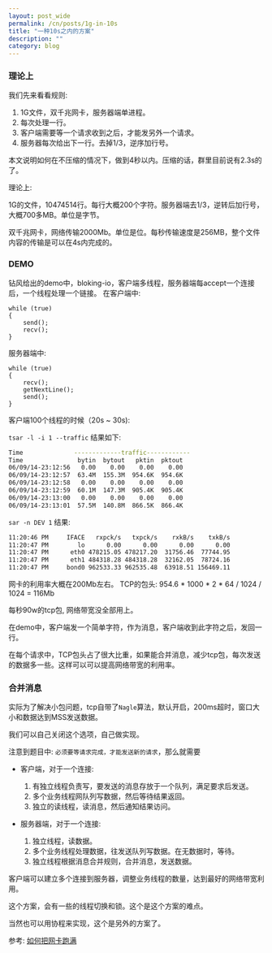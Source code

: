```yaml
---
layout: post_wide
permalink: /cn/posts/1g-in-10s
title: "一种10s之内的方案"
description: ""
category: blog
---
```


### 理论上

我们先来看看规则:

1. 1G文件，双千兆网卡，服务器端单进程。
1. 每次处理一行。
1. 客户端需要等一个请求收到之后，才能发另外一个请求。
1. 服务器每次给出下一行。去掉1/3，逆序加行号。

本文说明如何在不压缩的情况下，做到4秒以内。压缩的话，群里目前说有2.3s的了。

理论上:

1G的文件，10474514行。每行大概200个字符。服务器端去1/3，逆转后加行号，大概700多MB。单位是字节。

双千兆网卡，网络传输2000Mb。单位是位。每秒传输速度是256MB，整个文件内容的传输是可以在4s内完成的。

### DEMO

钻风给出的demo中，bloking-io，客户端多线程，服务器端每accept一个连接后，一个线程处理一个链接。
在客户端中:

```
while (true)
{
    send();
    recv();
}
```

服务器端中:

```
while (true)
{
    recv();
    getNextLine();
    send();
}
```

客户端100个线程的时候（20s ~ 30s):

`tsar -l -i 1 --traffic` 结果如下:

```bash
Time              -------------traffic------------
Time               bytin  bytout   pktin  pktout
06/09/14-23:12:56   0.00    0.00    0.00    0.00
06/09/14-23:12:57  63.4M  155.3M  954.6K  954.6K
06/09/14-23:12:58   0.00    0.00    0.00    0.00
06/09/14-23:12:59  60.1M  147.3M  905.4K  905.4K
06/09/14-23:13:00   0.00    0.00    0.00    0.00
06/09/14-23:13:01  57.5M  140.8M  866.5K  866.4K
```

`sar -n DEV 1` 结果:

```bash
11:20:46 PM     IFACE   rxpck/s   txpck/s    rxkB/s    txkB/s
11:20:47 PM        lo      0.00      0.00      0.00      0.00
11:20:47 PM      eth0 478215.05 478217.20  31756.46  77744.95
11:20:47 PM      eth1 484318.28 484318.28  32162.05  78724.16
11:20:47 PM     bond0 962533.33 962535.48  63918.51 156469.11
```

网卡的利用率大概在200Mb左右。
TCP的包头: 954.6 * 1000 * 2 * 64 / 1024 / 1024 = 116Mb

每秒90w的tcp包, 网络带宽没全部用上。

在demo中，客户端发一个简单字符，作为消息，客户端收到此字符之后，发回一行。

在每个请求中，TCP包头占了很大比重，如果能合并消息，减少tcp包，每次发送的数据多一些。这样可以可以提高网络带宽的利用率。

### 合并消息

实际为了解决小包问题，tcp自带了`Nagle`算法，默认开启，200ms超时，窗口大小和数据达到MSS发送数据。

我们可以自己关闭这个选项，自己做实现。

注意到题目中: `必须要等请求完成，才能发送新的请求`，那么就需要

* 客户端，对于一个连接:
    1.  有独立线程负责写，要发送的消息存放于一个队列，满足要求后发送。
    2.  多个业务线程网队列写数据，然后等待结果返回。 
    3.  独立的读线程，读消息，然后通知结果访问。

* 服务器端，对于一个连接:
    1.  独立线程，读数据。
    2.  多个业务线程处理数据，往发送队列写数据。在无数据时，等待。
    3.  独立线程根据消息合并规则，合并消息，发送数据。

客户端可以建立多个连接到服务器，调整业务线程的数量，达到最好的网络带宽利用。

这个方案，会有一些的线程切换和锁。这个是这个方案的难点。

当然也可以用协程来实现，这个是另外的方案了。

参考: [如何把网卡跑满](http://stackoverflow.com/questions/25701775/how-to-utilize-100-of-the-network-bandwidth-with-sockets)
